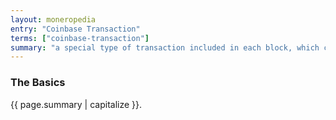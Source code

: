 ```yaml
---
layout: moneropedia
entry: "Coinbase Transaction"
terms: ["coinbase-transaction"]
summary: "a special type of transaction included in each block, which contains a small amount of Masari Supreme sent to the miner as a reward for their mining work"
---
```


### The Basics

{{ page.summary | capitalize }}.